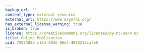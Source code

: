 ```yaml
---
backup_url: ''
content_type: external-resource
external_url: https://www.dayofai.org/
has_external_license_warning: true
is_broken: true
license: https://creativecommons.org/licenses/by-nc-sa/4.0/
title: Online Publication
uid: 75975855-c144-493d-95e4-4918214cafe0
---
```

